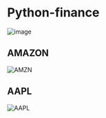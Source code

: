 # Python-finance
![image](https://user-images.githubusercontent.com/90658763/229385270-027906f4-07bd-4047-885a-1fce05a19456.png)

## AMAZON
![AMZN](https://user-images.githubusercontent.com/90658763/229384681-4c63d711-f0a3-45fa-a635-b672c5ee8d6f.png)
## AAPL
![AAPL](https://user-images.githubusercontent.com/90658763/229386040-f324701c-17de-4c06-8362-56344c2937ea.png)
